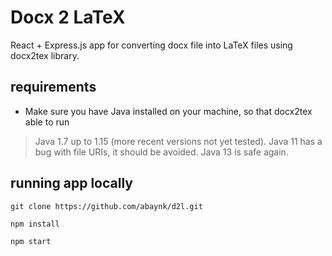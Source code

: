 # Docx 2 LaTeX

React + Express.js app for converting docx file into LaTeX files using docx2tex library.

## requirements

- Make sure you have Java installed on your machine, so that docx2tex able to run
>Java 1.7 up to 1.15 (more recent versions not yet tested). Java 11 has a bug with file URIs, it should be avoided. Java 13 is safe again.

## running app locally

`git clone https://github.com/abaynk/d2l.git`

`npm install`

`npm start`
